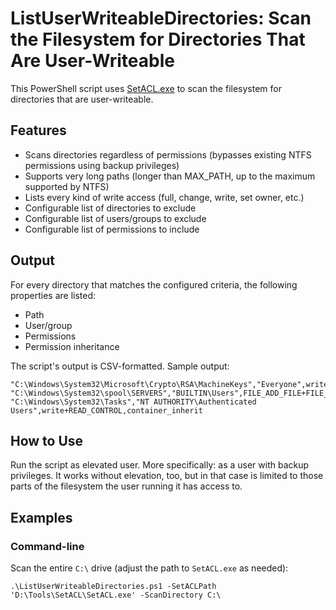 # ListUserWriteableDirectories: Scan the Filesystem for Directories That Are User-Writeable

This PowerShell script uses [SetACL.exe](https://helgeklein.com/setacl/) to scan the filesystem for directories that are user-writeable.

## Features

- Scans directories regardless of permissions (bypasses existing NTFS permissions using backup privileges)
- Supports very long paths (longer than MAX_PATH, up to the maximum supported by NTFS)
- Lists every kind of write access (full, change, write, set owner, etc.)
- Configurable list of directories to exclude
- Configurable list of users/groups to exclude
- Configurable list of permissions to include

## Output

For every directory that matches the configured criteria, the following properties are listed:

- Path
- User/group
- Permissions
- Permission inheritance

The script's output is CSV-formatted. Sample output:

    "C:\Windows\System32\Microsoft\Crypto\RSA\MachineKeys","Everyone",write+read,no_inheritance
    "C:\Windows\System32\spool\SERVERS","BUILTIN\Users",FILE_ADD_FILE+FILE_ADD_SUBDIRECTORY+FILE_READ_EA+FILE_READ_ATTRIBUTES,container_inherit
    "C:\Windows\System32\Tasks","NT AUTHORITY\Authenticated Users",write+READ_CONTROL,container_inherit

## How to Use

Run the script as elevated user. More specifically: as a user with backup privileges. It works without elevation, too, but in that case is limited to those parts of the filesystem the user running it has access to.

## Examples

### Command-line

Scan the entire `C:\` drive (adjust the path to `SetACL.exe` as needed):

    .\ListUserWriteableDirectories.ps1 -SetACLPath 'D:\Tools\SetACL\SetACL.exe' -ScanDirectory C:\
